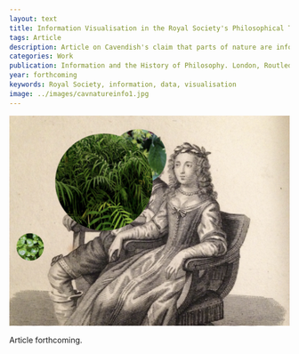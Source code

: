 ```yaml
---
layout: text
title: Information Visualisation in the Royal Society's Philosophical Transactions
tags: Article
description: Article on Cavendish's claim that parts of nature are informed and inform one another.
categories: Work
publication: Information and the History of Philosophy. London, Routledge.
year: forthcoming
keywords: Royal Society, information, data, visualisation
image: ../images/cavnatureinfo1.jpg
---
```


![William Molyneux and Anton Wilhelm Amo](../images/cavnatureinfo1.jpg)

Article forthcoming.